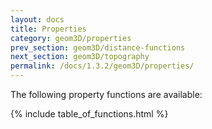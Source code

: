 ```yaml
---
layout: docs
title: Properties
category: geom3D/properties
prev_section: geom3D/distance-functions
next_section: geom3D/topography
permalink: /docs/1.3.2/geom3D/properties/
---
```


The following property functions are available:

{% include table_of_functions.html %}
